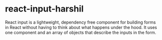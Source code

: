# react-input-harshil
React input is a lightweight, dependency free component for building forms in React without having to think about what happens under the hood. It uses one component and an array of objects that describe the inputs in the form.
